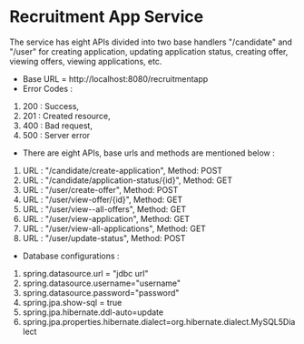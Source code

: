 # Recruitment App Service

The service has eight APIs divided into two base handlers "/candidate" and "/user" for creating application, updating application status, creating offer, viewing offers, viewing applications, etc.

* Base URL = http://localhost:8080/recruitmentapp
* Error Codes :
1. 200 : Success,
2. 201 : Created resource,
3. 400 : Bad request,
4. 500 : Server error

* There are eight APIs, base urls and methods are mentioned below :
1. URL : "/candidate/create-application", Method: POST
2. URL : "/candidate/application-status/{id}", Method: GET
3. URL : "/user/create-offer", Method: POST
4. URL : "/user/view-offer/{id}", Method: GET
5. URL : "/user/view--all-offers", Method: GET
6. URL : "/user/view-application", Method: GET
7. URL : "/user/view-all-applications", Method: GET
8. URL : "/user/update-status", Method: POST

* Database configurations :

1. spring.datasource.url = "jdbc url"
2. spring.datasource.username="username"
3. spring.datasource.password="password"
4. spring.jpa.show-sql = true
5. spring.jpa.hibernate.ddl-auto=update
6. spring.jpa.properties.hibernate.dialect=org.hibernate.dialect.MySQL5Dialect

